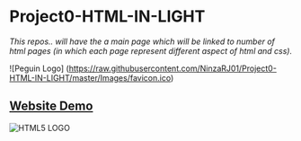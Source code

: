 # Project0-HTML-IN-LIGHT
*This repos.. will have the a main page which will be linked to number of html pages (in which each page represent different aspect of html and css).*

![Peguin Logo] (https://raw.githubusercontent.com/NinzaRJ01/Project0-HTML-IN-LIGHT/master/Images/favicon.ico)<h2>[Website Demo](https://ninzarj01.github.io/Project0-HTML-IN-LIGHT/)</h2>
  
![HTML5 LOGO](https://ninzarj01.github.io/Project0-HTML-IN-LIGHT/Images/html5-badge-h-css3-semantics.png "HTML5 LOGO")
